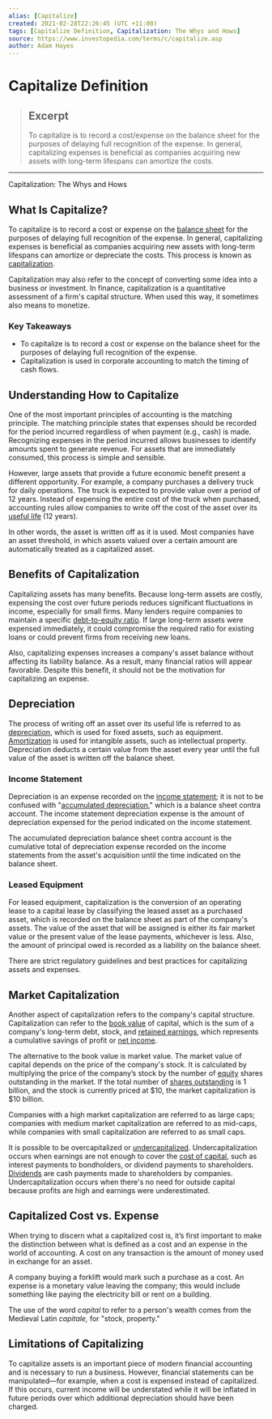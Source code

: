 ```yaml
---
alias: [Capitalize]
created: 2021-02-28T22:26:45 (UTC +11:00)
tags: [Capitalize Definition, Capitalization: The Whys and Hows]
source: https://www.investopedia.com/terms/c/capitalize.asp
author: Adam Hayes
---
```


# Capitalize Definition

> ## Excerpt
> To capitalize is to record a cost/expense on the balance sheet for the purposes of delaying full recognition of the expense. In general, capitalizing expenses is beneficial as companies acquiring new assets with long-term lifespans can amortize the costs.

---

Capitalization: The Whys and Hows
## What Is Capitalize?

To capitalize is to record a cost or expense on the [balance sheet](https://www.investopedia.com/terms/b/balancesheet.asp) for the purposes of delaying full recognition of the expense. In general, capitalizing expenses is beneficial as companies acquiring new assets with long-term lifespans can amortize or depreciate the costs. This process is known as [capitalization](https://www.investopedia.com/terms/c/capitalization.asp).

Capitalization may also refer to the concept of converting some idea into a business or investment. In finance, capitalization is a quantitative assessment of a firm's capital structure. When used this way, it sometimes also means to monetize.

### Key Takeaways

-   To capitalize is to record a cost or expense on the balance sheet for the purposes of delaying full recognition of the expense.
-   Capitalization is used in corporate accounting to match the timing of cash flows.

## Understanding How to Capitalize

One of the most important principles of accounting is the matching principle. The matching principle states that expenses should be recorded for the period incurred regardless of when payment (e.g., cash) is made. Recognizing expenses in the period incurred allows businesses to identify amounts spent to generate revenue. For assets that are immediately consumed, this process is simple and sensible.

However, large assets that provide a future economic benefit present a different opportunity. For example, a company purchases a delivery truck for daily operations. The truck is expected to provide value over a period of 12 years. Instead of expensing the entire cost of the truck when purchased, accounting rules allow companies to write off the cost of the asset over its [useful life](https://www.investopedia.com/terms/u/usefullife.asp) (12 years).

In other words, the asset is written off as it is used. Most companies have an asset threshold, in which assets valued over a certain amount are automatically treated as a capitalized asset.

## Benefits of Capitalization

Capitalizing assets has many benefits. Because long-term assets are costly, expensing the cost over future periods reduces significant fluctuations in income, especially for small firms. Many lenders require companies to maintain a specific [debt-to-equity ratio](https://www.investopedia.com/terms/d/debtequityratio.asp). If large long-term assets were expensed immediately, it could compromise the required ratio for existing loans or could prevent firms from receiving new loans.

Also, capitalizing expenses increases a company's asset balance without affecting its liability balance. As a result, many financial ratios will appear favorable. Despite this benefit, it should not be the motivation for capitalizing an expense.

## Depreciation

The process of writing off an asset over its useful life is referred to as [depreciation](https://www.investopedia.com/terms/d/depreciation.asp), which is used for fixed assets, such as equipment. [Amortization](https://www.investopedia.com/terms/a/amortization.asp) is used for intangible assets, such as intellectual property. Depreciation deducts a certain value from the asset every year until the full value of the asset is written off the balance sheet.

### Income Statement

Depreciation is an expense recorded on the [income statement](https://www.investopedia.com/terms/i/incomestatement.asp); it is not to be confused with "[accumulated depreciation](https://www.investopedia.com/terms/a/accumulated-depreciation.asp)," which is a balance sheet contra account. The income statement depreciation expense is the amount of depreciation expensed for the period indicated on the income statement. 

The accumulated depreciation balance sheet contra account is the cumulative total of depreciation expense recorded on the income statements from the asset's acquisition until the time indicated on the balance sheet.

### Leased Equipment

For leased equipment, capitalization is the conversion of an operating lease to a capital lease by classifying the leased asset as a purchased asset, which is recorded on the balance sheet as part of the company's assets. The value of the asset that will be assigned is either its fair market value or the present value of the lease payments, whichever is less. Also, the amount of principal owed is recorded as a liability on the balance sheet.

There are strict regulatory guidelines and best practices for capitalizing assets and expenses.

## Market Capitalization

Another aspect of capitalization refers to the company's capital structure. Capitalization can refer to the [book value](https://www.investopedia.com/terms/b/bookvalue.asp) of capital, which is the sum of a company's long-term debt, stock, and [retained earnings](https://www.investopedia.com/terms/r/retainedearnings.asp), which represents a cumulative savings of profit or [net income](https://www.investopedia.com/terms/n/netincome.asp).

The alternative to the book value is market value. The market value of capital depends on the price of the company's stock. It is calculated by multiplying the price of the company’s stock by the number of [equity](https://www.investopedia.com/terms/e/equity.asp) shares outstanding in the market. If the total number of [shares outstanding](https://www.investopedia.com/terms/o/outstandingshares.asp) is 1 billion, and the stock is currently priced at $10, the market capitalization is $10 billion.

Companies with a high market capitalization are referred to as large caps; companies with medium market capitalization are referred to as mid-caps, while companies with small capitalization are referred to as small caps.

It is possible to be overcapitalized or [undercapitalized](https://www.investopedia.com/terms/u/undercapitalization.asp). Undercapitalization occurs when earnings are not enough to cover the [cost of capital](https://www.investopedia.com/terms/c/costofcapital.asp), such as interest payments to bondholders, or dividend payments to shareholders. [Dividends](https://www.investopedia.com/terms/d/dividend.asp) are cash payments made to shareholders by companies. Undercapitalization occurs when there's no need for outside capital because profits are high and earnings were underestimated.

## Capitalized Cost vs. Expense

When trying to discern what a capitalized cost is, it’s first important to make the distinction between what is defined as a cost and an expense in the world of accounting. A cost on any transaction is the amount of money used in exchange for an asset.

A company buying a forklift would mark such a purchase as a cost. An expense is a monetary value leaving the company; this would include something like paying the electricity bill or rent on a building.

The use of the word _capital_ to refer to a person's wealth comes from the Medieval Latin _capitale,_ for "stock, property."

## Limitations of Capitalizing

To capitalize assets is an important piece of modern financial accounting and is necessary to run a business. However, financial statements can be manipulated—for example, when a cost is expensed instead of capitalized. If this occurs, current income will be understated while it will be inflated in future periods over which additional depreciation should have been charged.
